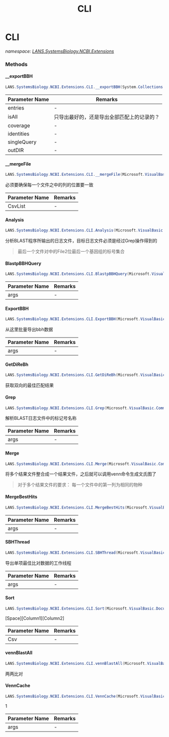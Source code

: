﻿---
title: CLI
---

# CLI
_namespace: [LANS.SystemsBiology.NCBI.Extensions](N-LANS.SystemsBiology.NCBI.Extensions.html)_





### Methods

#### __exportBBH
```csharp
LANS.SystemsBiology.NCBI.Extensions.CLI.__exportBBH(System.Collections.Generic.KeyValuePair{LANS.SystemsBiology.NCBI.Extensions.LocalBLAST.Application.BatchParallel.AlignEntry,LANS.SystemsBiology.NCBI.Extensions.LocalBLAST.Application.BatchParallel.AlignEntry}[],System.Boolean,System.Double,System.Double,System.String,System.String)
```


|Parameter Name|Remarks|
|--------------|-------|
|entries|-|
|isAll|只导出最好的，还是导出全部匹配上的记录的？|
|coverage|-|
|identities|-|
|singleQuery|-|
|outDIR|-|


#### __mergeFile
```csharp
LANS.SystemsBiology.NCBI.Extensions.CLI.__mergeFile(Microsoft.VisualBasic.List{Microsoft.VisualBasic.DocumentFormat.Csv.DocumentStream.File})
```
必须要确保每一个文件之中的列的位置要一致

|Parameter Name|Remarks|
|--------------|-------|
|CsvList|-|


#### Analysis
```csharp
LANS.SystemsBiology.NCBI.Extensions.CLI.Analysis(Microsoft.VisualBasic.CommandLine.CommandLine)
```
分析BLAST程序所输出的日志文件，目标日志文件必须是经过Grep操作得到的
> 最后一个文件对中的File2位最后一个基因组的标号集合

#### BlastpBBHQuery
```csharp
LANS.SystemsBiology.NCBI.Extensions.CLI.BlastpBBHQuery(Microsoft.VisualBasic.CommandLine.CommandLine)
```


|Parameter Name|Remarks|
|--------------|-------|
|args|-|


#### ExportBBH
```csharp
LANS.SystemsBiology.NCBI.Extensions.CLI.ExportBBH(Microsoft.VisualBasic.CommandLine.CommandLine)
```
从这里批量导出bbh数据

|Parameter Name|Remarks|
|--------------|-------|
|args|-|


#### GetDiReBh
```csharp
LANS.SystemsBiology.NCBI.Extensions.CLI.GetDiReBh(Microsoft.VisualBasic.DocumentFormat.Csv.DocumentStream.File)
```
获取双向的最佳匹配结果

#### Grep
```csharp
LANS.SystemsBiology.NCBI.Extensions.CLI.Grep(Microsoft.VisualBasic.CommandLine.CommandLine)
```
解析BLAST日志文件中的标记号名称

|Parameter Name|Remarks|
|--------------|-------|
|args|-|


#### Merge
```csharp
LANS.SystemsBiology.NCBI.Extensions.CLI.Merge(Microsoft.VisualBasic.CommandLine.CommandLine)
```
将多个结果文件整合成一个结果文件，之后就可以调用venn命令生成文氏图了
> 
>  对于多个结果文件的要求：
>  每一个文件中的第一列为相同的物种
>  

#### MergeBestHits
```csharp
LANS.SystemsBiology.NCBI.Extensions.CLI.MergeBestHits(Microsoft.VisualBasic.CommandLine.CommandLine)
```


|Parameter Name|Remarks|
|--------------|-------|
|args|-|


#### SBHThread
```csharp
LANS.SystemsBiology.NCBI.Extensions.CLI.SBHThread(Microsoft.VisualBasic.CommandLine.CommandLine)
```
导出单项最佳比对数据的工作线程

|Parameter Name|Remarks|
|--------------|-------|
|args|-|


#### Sort
```csharp
LANS.SystemsBiology.NCBI.Extensions.CLI.Sort(Microsoft.VisualBasic.DocumentFormat.Csv.DocumentStream.File)
```
[Space][Column1][Column2]

|Parameter Name|Remarks|
|--------------|-------|
|Csv|-|


#### vennBlastAll
```csharp
LANS.SystemsBiology.NCBI.Extensions.CLI.vennBlastAll(Microsoft.VisualBasic.CommandLine.CommandLine)
```
两两比对

#### VennCache
```csharp
LANS.SystemsBiology.NCBI.Extensions.CLI.VennCache(Microsoft.VisualBasic.CommandLine.CommandLine)
```
1

|Parameter Name|Remarks|
|--------------|-------|
|args|-|



